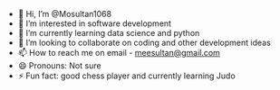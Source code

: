 - 👋 Hi, I’m @Mosultan1068
- 👀 I’m interested in software development
- 🌱 I’m currently learning data science and python
- 💞️ I’m looking to collaborate on coding and other development ideas
- 📫 How to reach me on email - meesultan@gmail.com
- 😄 Pronouns: Not sure
- ⚡ Fun fact: good chess player and currently learning Judo

<!---
Mosultan1068/Mosultan1068 is a ✨ special ✨ repository because its `README.md` (this file) appears on your GitHub profile.
You can click the Preview link to take a look at your changes.
--->
